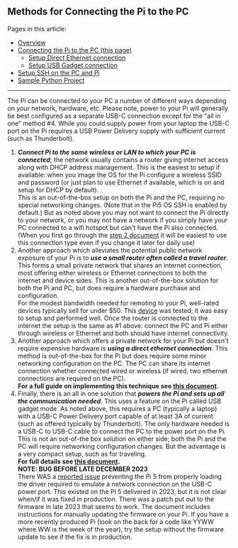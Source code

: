 ## Methods for Connecting the Pi to the PC

Pages in this article:
- [Overview](./)
- [Connecting the Pi to the PC (this page)](rpi-connect-pc.md)
  - [Setup Direct Ethernet connection](rpi-vscode-ethernet)
  - [Setup USB Gadget connection](rpi-usb-gadget)
- [Setup SSH on the PC and Pi](rpi-ssh-vscode-setup)
- [Sample Python Project](python_sample_project)
<hr />
The Pi can be connected to your PC a number of different ways depending on your network, hardware, etc.  Please note, power to your Pi will generally be best configured as a separate USB-C connection except for the "all in one" method #4.  While you could supply power from your laptop the USB-C port on the Pi requires a USB Power Delivery supply with sufficient current (such as Thunderbolt).

1. ***Connect Pi to the same wireless or LAN to which your PC is connected***; the network usually contains a router giving internet access along with DHCP address management.  This is the easiest to setup if available: when you image the OS for the Pi configure a wireless SSID and password (or just plan to use Ethernet if available, which is on and setup for DHCP by default).  
This is an out-of-the-box setup on both the Pi and the PC, requiring no special networking changes.  (Note that in the Pi5 OS SSH is enabled by default.) But as noted above you may not want to connect the Pi directly to your network, or you may not have a network if you simply have your PC connected to a wifi hotspot but can't have the Pi also connected.  (When you first go through the [step 2 document](rpi-ssh-vscode-setup.md) it will be easiest to use this connection type even if you change it later for daily use)
2. Another approach which alleviates the potential public network exposure of your Pi is to ***use a small router often called a travel router***.  This forms a small private network that shares an internet connection, most offering either wireless or Ethernet connections to both the internet and device sides.  This is another out-of-the-box solution for both the Pi and PC, but does require a hardware purchase and configuration.  
For the modest bandwidth needed for remoting to your Pi, well-rated devices typically sell for under $50.  This [device](https://a.co/d/faXdwOX) was tested; it was easy to setup and performed well.  Once the router is connected to the internet the setup is the same as #1 above: connect the PC and Pi either through wireless or Ethernet and both should have internet connectivity.
3. Another approach which offers a private network for your Pi but doesn't require expensive hardware is ***using a direct ethernet connection***.  This method is out-of-the-box for the Pi but does require some minor networking configuration on the PC.  The PC can share its internet connection whether connected wired or wireless (if wired, two ethernet connections are required on the PC).  
**For a full guide on implementing this technique see [this document](rpi-vscode-ethernet.md).**
4. Finally, there is an all in one solution that ***powers the Pi and sets up all the communication needed***.  This uses a feature on the Pi called USB gadget mode.  As noted above, this requires a PC (typically a laptop) with a USB-C Power Delivery port capable of at least 3A of current (such as offered typically by Thunderbolt).  The only hardware needed is a USB-C to USB-C cable to connect the PC to the power port on the Pi.  This is not an out-of-the box solution on either side; both the Pi and the PC will require networking configuration changes.  But the advantage is a very compact setup, such as for traveling.  
**For full details see [this document](rpi-usb-gadget.md).**  
**NOTE: BUG BEFORE LATE DECEMBER 2023**  
There WAS a [reported issue](https://github.com/raspberrypi/bookworm-feedback/issues/77) preventing the Pi 5 from properly loading the driver required to emulate a network connection on the USB-C power port.  This existed on the Pi 5 delivered in 2023, but it is not clear when/if it was fixed in production.  There was a patch put out to the firmware in late 2023 that seems to work.  The document includes instructions for manually updating the firmware on your Pi. If you have a more recently produced Pi (look on the back for a code like YYWW where WW is the week of the year), try the setup without the firmware update to see if the fix is in production.
